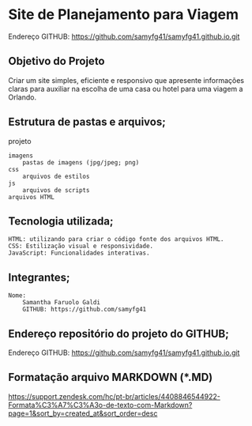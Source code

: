 # Site de Planejamento para Viagem

Endereço GITHUB: https://github.com/samyfg41/samyfg41.github.io.git

## Objetivo do Projeto
Criar um site simples, eficiente e responsivo que apresente informações claras para auxiliar na escolha de uma casa ou hotel para uma viagem a Orlando.

## Estrutura de pastas e arquivos;

projeto

    imagens
        pastas de imagens (jpg/jpeg; png)
    css
        arquivos de estilos
    js
        arquivos de scripts
    arquivos HTML


## Tecnologia utilizada;

    HTML: utilizando para criar o código fonte dos arquivos HTML.
    CSS: Estilização visual e responsividade.
    JavaScript: Funcionalidades interativas.

## Integrantes;

    Nome:
        Samantha Faruolo Galdi
        GITHUB: https://github.com/samyfg41

## Endereço repositório do projeto do GITHUB;

Endereço GITHUB: https://github.com/samyfg41/samyfg41.github.io.git

## Formatação arquivo MARKDOWN (*.MD)
https://support.zendesk.com/hc/pt-br/articles/4408846544922-Formata%C3%A7%C3%A3o-de-texto-com-Markdown?page=1&sort_by=created_at&sort_order=desc
